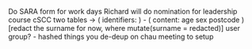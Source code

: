 Do SARA form for work days
Richard will do nomination for leadership course
cSCC two tables → ( identifiers: ) - ( content: age sex postcode ) [redact the surname for now, where mutate(surname = redacted)]
user group? - hashed things you de-deup on
chau meeting to setup
